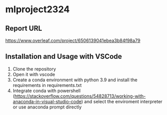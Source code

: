 # mlproject2324
## Report URL
https://www.overleaf.com/project/6506139041ebea3b84f98a79

## Installation and Usage with VSCode
1. Clone the repository
2. Open it with vscode
3. Create a conda environment with python 3.9 and install the requirements in requirements.txt
5. Integrate conda with powershell (https://stackoverflow.com/questions/54828713/working-with-anaconda-in-visual-studio-code) and select the enviroment interpreter or use anaconda prompt directly
